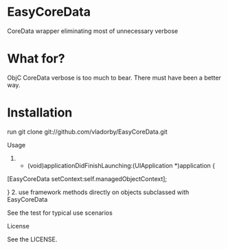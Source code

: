 # EasyCoreData
CoreData wrapper eliminating most of unnecessary verbose
 
# What for?

ObjC CoreData verbose is too much to bear. There must have been a better way.

# Installation

 
run git clone git://github.com/vladorby/EasyCoreData.git
 
Usage

 
1. - (void)applicationDidFinishLaunching:(UIApplication *)application {
  
  [EasyCoreData setContext:self.managedObjectContext];
 
}
2. use framework methods directly on objects subclassed with EasyCoreData  
 

See the test for typical use scenarios

 

License

See the LICENSE.

